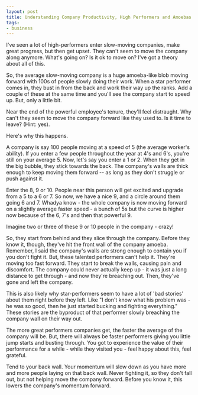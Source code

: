 ```yaml
---
layout: post
title: Understanding Company Productivity, High Performers and Amoebas
tags:
- business
---
```

I've seen a lot of high-performers enter slow-moving companies, make great progress, but then get upset. They can't seem to move the company along anymore. What's going on? Is it ok to move on? I've got a theory about all of this.

So, the average slow-moving company is a huge amoeba-like blob moving forward with 100s of people slowly doing their work.  When a star performer comes in, they bust in from the back and work their way up the ranks.  Add a couple of these at the same time and you'll see the company start to speed up. But, only a little bit.

Near the end of the powerful employee's tenure, they'll feel distraught. Why can't they seem to move the company forward like they used to. Is it time to leave? (Hint: yes).

Here's why this happens.

A company is say 100 people moving at a speed of 5 (the average worker's ability).  If you enter a few people throughout the year at 4's and 6's, you're still on your average 5.  Now, let's say you enter a 1 or 2.  When they get in the big bubble, they stick towards the back.  The company's walls are thick enough to keep moving them forward -- as long as they don't struggle or push against it.

Enter the 8, 9 or 10.  People near this person will get excited and upgrade from a 5 to a 6 or 7.  So now, we have a nice 9, and a circle around them going 6 and 7.  Whadya know - the whole company is now moving forward on a slightly average faster speed - a bunch of 5s but the curve is higher now because of the 6, 7's and then that powerful 9.

Imagine two or three of these 9 or 10 people in the company - crazy!

So, they start from behind and they slice through the company.  Before they know it, though, they've hit the front wall of the company amoeba.  Remember, I said the company's walls are strong enough to contain you if you don't fight it.  But, these talented performers can't help it. They're moving too fast forward. They start to break the walls, causing pain and discomfort.  The company could never actually keep up - it was just a long distance to get through - and now they're breaching out.  Then, they've gone and left the company.  

This is also likely why star-performers seem to have a lot of 'bad stories' about them right before they left. Like "I don't know what his problem was - he was so good, then he just started bucking and fighting everything."  These stories are the byproduct of that performer slowly breaching the company wall on their way out.

The more great performers companies get, the faster the average of the company will be. But, there will always be faster performers giving you little jump starts and busting through.  You got to experience the value of their performance for a while - while they visited you - feel happy about this, feel grateful.

Tend to your back wall.  Your momentum will slow down as you have more and more people laying on that back wall. Never fighting it, so they don't fall out, but not helping move the company forward.  Before you know it, this lowers the company's momentum forward.